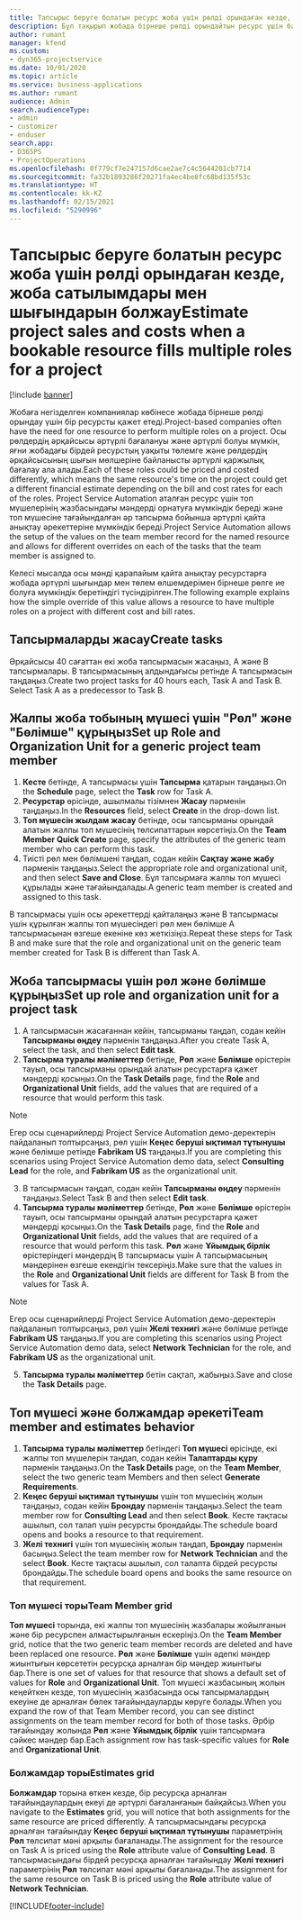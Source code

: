 ```yaml
---
title: Тапсырыс беруге болатын ресурс жоба үшін рөлді орындаған кезде, жоба сатылымдары мен шығындарын болжау
description: Бұл тақырып жобада бірнеше рөлді орындайтын ресурс үшін баға мен шығындарды қолдау үшін баға өлшемдерін пайдалану жолы туралы ақпаратты қамтиды.
author: rumant
manager: kfend
ms.custom:
- dyn365-projectservice
ms.date: 10/01/2020
ms.topic: article
ms.service: business-applications
ms.author: rumant
audience: Admin
search.audienceType:
- admin
- customizer
- enduser
search.app:
- D365PS
- ProjectOperations
ms.openlocfilehash: 0f779cf7e247157d6cae2ae7c4c5644201cb7714
ms.sourcegitcommit: fa32b1893286f20271fa4ec4be8fc68bd135f53c
ms.translationtype: HT
ms.contentlocale: kk-KZ
ms.lasthandoff: 02/15/2021
ms.locfileid: "5290996"
---
```

# <a name="estimate-project-sales-and-costs-when-a-bookable-resource-fills-multiple-roles-for-a-project"></a><span data-ttu-id="a077b-103">Тапсырыс беруге болатын ресурс жоба үшін рөлді орындаған кезде, жоба сатылымдары мен шығындарын болжау</span><span class="sxs-lookup"><span data-stu-id="a077b-103">Estimate project sales and costs when a bookable resource fills multiple roles for a project</span></span> 

[!include [banner](../includes/psa-now-project-operations.md)]

<span data-ttu-id="a077b-104">Жобаға негізделген компаниялар көбінесе жобада бірнеше рөлді орындау үшін бір ресурсты қажет етеді.</span><span class="sxs-lookup"><span data-stu-id="a077b-104">Project-based companies often have the need for one resource to perform multiple roles on a project.</span></span> <span data-ttu-id="a077b-105">Осы рөлдердің әрқайсысы әртүрлі бағалануы және әртүрлі болуы мүмкін, яғни жобадағы бірдей ресурстың уақыты төлемге және рөлдердің әрқайсысының шығын мөлшеріне байланысты әртүрлі қаржылық бағалау ала алады.</span><span class="sxs-lookup"><span data-stu-id="a077b-105">Each of these roles could be priced and costed differently, which means the same resource's time on the project could get a different financial estimate depending on the bill and cost rates for each of the roles.</span></span> <span data-ttu-id="a077b-106">Project Service Automation аталған ресурс үшін топ мүшелерінің жазбасындағы мәндерді орнатуға мүмкіндік береді және топ мүшесіне тағайындалған әр тапсырма бойынша әртүрлі қайта анықтау әрекеттеріне мүмкіндік береді.</span><span class="sxs-lookup"><span data-stu-id="a077b-106">Project Service Automation allows the setup of the values on the team member record for the named resource and allows for different overrides on each of the tasks that the team member is assigned to.</span></span>

<span data-ttu-id="a077b-107">Келесі мысалда осы мәнді қарапайым қайта анықтау ресурстарға жобада әртүрлі шығындар мен төлем өлшемдерімен бірнеше рөлге ие болуға мүмкіндік беретіндігі түсіндірілген.</span><span class="sxs-lookup"><span data-stu-id="a077b-107">The following example  explains how the simple override of this value allows a resource to have multiple roles on a project with different cost and bill rates.</span></span>

## <a name="create-tasks"></a><span data-ttu-id="a077b-108">Тапсырмаларды жасау</span><span class="sxs-lookup"><span data-stu-id="a077b-108">Create tasks</span></span>
<span data-ttu-id="a077b-109">Әрқайсысы 40 сағаттан екі жоба тапсырмасын жасаңыз, А және В тапсырмалары. В тапсырмасының алдындағысы ретінде А тапсырмасын таңдаңыз.</span><span class="sxs-lookup"><span data-stu-id="a077b-109">Create two project tasks for 40 hours each, Task A and Task B. Select Task A as a predecessor to Task B.</span></span>

## <a name="set-up-role-and-organization-unit-for-a-generic-project-team-member"></a><span data-ttu-id="a077b-110">Жалпы жоба тобының мүшесі үшін "Рөл" және "Бөлімше" құрыңыз</span><span class="sxs-lookup"><span data-stu-id="a077b-110">Set up Role and Organization Unit for a generic project team member</span></span>

1. <span data-ttu-id="a077b-111">**Кесте** бетінде, А тапсырмасы үшін **Тапсырма** қатарын таңдаңыз.</span><span class="sxs-lookup"><span data-stu-id="a077b-111">On the **Schedule** page, select the **Task** row for Task A.</span></span> 
2. <span data-ttu-id="a077b-112">**Ресурстар** өрісінде, ашылмалы тізімнен **Жасау** пәрменін таңдаңыз.</span><span class="sxs-lookup"><span data-stu-id="a077b-112">In the **Resources** field, select **Create** in the drop-down list.</span></span>
3. <span data-ttu-id="a077b-113">**Топ мүшесін жылдам жасау** бетінде, осы тапсырманы орындай алатын жалпы топ мүшесінің төлсипаттарын көрсетіңіз.</span><span class="sxs-lookup"><span data-stu-id="a077b-113">On the **Team Member Quick Create** page, specify the attributes of the generic team member who can perform this task.</span></span>
4. <span data-ttu-id="a077b-114">Тиісті рөл мен бөлімшені таңдап, содан кейін **Сақтау және жабу** пәрменін таңдаңыз.</span><span class="sxs-lookup"><span data-stu-id="a077b-114">Select the appropriate role and organizational unit, and then select **Save and Close**.</span></span> <span data-ttu-id="a077b-115">Бұл тапсырмаға жалпы топ мүшесі құрылады және тағайындалады.</span><span class="sxs-lookup"><span data-stu-id="a077b-115">A generic team member is created and assigned to this task.</span></span> 

<span data-ttu-id="a077b-116">В тапсырмасы үшін осы әрекеттерді қайталаңыз және В тапсырмасы үшін құрылған жалпы топ мүшесіндегі рөл мен бөлімше А тапсырмасынан өзгеше екеніне көз жеткізіңіз.</span><span class="sxs-lookup"><span data-stu-id="a077b-116">Repeat these steps for Task B and make sure that the role and organizational unit on the generic team member created for Task B is different than Task A.</span></span> 

## <a name="set-up-role-and-organization-unit-for-a-project-task"></a><span data-ttu-id="a077b-117">Жоба тапсырмасы үшін рөл және бөлімше құрыңыз</span><span class="sxs-lookup"><span data-stu-id="a077b-117">Set up role and organization unit for a project task</span></span>

1. <span data-ttu-id="a077b-118">А тапсырмасын жасағаннан кейін, тапсырманы таңдап, содан кейін **Тапсырманы өңдеу** пәрменін таңдаңыз.</span><span class="sxs-lookup"><span data-stu-id="a077b-118">After you create Task A, select the task, and then select **Edit task**.</span></span>
2. <span data-ttu-id="a077b-119">**Тапсырма туралы мәліметтер** бетінде, **Рөл** және **Бөлімше** өрістерін тауып, осы тапсырманы орындай алатын ресурстарға қажет мәндерді қосыңыз.</span><span class="sxs-lookup"><span data-stu-id="a077b-119">On the **Task Details** page, find the **Role** and **Organizational Unit** fields, add the values that are required of a resource that would perform this task.</span></span> 

  > [!NOTE]
  > <span data-ttu-id="a077b-120">Егер осы сценарийлерді Project Service Automation демо-деректерін пайдаланып толтырсаңыз, рөл үшін **Кеңес беруші ықтимал тұтынушы** және бөлімше ретінде **Fabrikam US** таңдаңыз.</span><span class="sxs-lookup"><span data-stu-id="a077b-120">If you are completing this scenarios using Project Service Automation demo data, select **Consulting Lead** for the role, and **Fabrikam US** as the organizational unit.</span></span>

3. <span data-ttu-id="a077b-121">В тапсырмасын таңдап, содан кейін **Тапсырманы өңдеу** пәрменін таңдаңыз.</span><span class="sxs-lookup"><span data-stu-id="a077b-121">Select Task B and then select **Edit task**.</span></span>
4. <span data-ttu-id="a077b-122">**Тапсырма туралы мәліметтер** бетінде, **Рөл** және **Бөлімше** өрістерін тауып, осы тапсырманы орындай алатын ресурстарға қажет мәндерді қосыңыз.</span><span class="sxs-lookup"><span data-stu-id="a077b-122">On the **Task Details** page, find the **Role** and **Organizational Unit** fields, add the values that are required of a resource that would perform this task.</span></span> <span data-ttu-id="a077b-123">**Рөл** және **Ұйымдық бірлік** өрістеріндегі мәндердің B тапсырмасы үшін А тапсырмасының мәндерінен өзгеше екендігін тексеріңіз.</span><span class="sxs-lookup"><span data-stu-id="a077b-123">Make sure that the values in the **Role** and **Organizational Unit** fields are different for Task B from the values for Task A.</span></span> 

  > [!NOTE]
  > <span data-ttu-id="a077b-124">Егер осы сценарийлерді Project Service Automation демо-деректерін пайдаланып толтырсаңыз, рөл үшін **Желі технигі** және бөлімше ретінде **Fabrikam US** таңдаңыз.</span><span class="sxs-lookup"><span data-stu-id="a077b-124">If you are completing this scenarios using Project Service Automation demo data, select **Network Technician** for the role, and **Fabrikam US** as the organizational unit.</span></span>

5. <span data-ttu-id="a077b-125">**Тапсырма туралы мәліметтер** бетін сақтап, жабыңыз.</span><span class="sxs-lookup"><span data-stu-id="a077b-125">Save and close the **Task Details** page.</span></span> 

## <a name="team-member-and-estimates-behavior"></a><span data-ttu-id="a077b-126">Топ мүшесі және болжамдар әрекеті</span><span class="sxs-lookup"><span data-stu-id="a077b-126">Team member and estimates behavior</span></span> 

1. <span data-ttu-id="a077b-127">**Тапсырма туралы мәліметтер** бетіндегі **Топ мүшесі** өрісінде, екі жалпы топ мүшелерін таңдап, содан кейін **Талаптарды құру** пәрменін таңдаңыз.</span><span class="sxs-lookup"><span data-stu-id="a077b-127">On the **Task Details** page, on the **Team Member**, select the two generic team Members and then select **Generate Requirements**.</span></span> 
2. <span data-ttu-id="a077b-128">**Кеңес беруші ықтимал тұтынушы** үшін топ мүшесінің жолын таңдаңыз, содан кейін **Брондау** пәрменін таңдаңыз.</span><span class="sxs-lookup"><span data-stu-id="a077b-128">Select the team member row for **Consulting Lead** and then select **Book**.</span></span> <span data-ttu-id="a077b-129">Кесте тақтасы ашылып, сол талап үшін ресурсты брондайды.</span><span class="sxs-lookup"><span data-stu-id="a077b-129">The schedule board opens and books a resource to that requirement.</span></span>
3. <span data-ttu-id="a077b-130">**Желі технигі** үшін топ мүшесінің жолын таңдап, **Брондау** пәрменін басыңыз.</span><span class="sxs-lookup"><span data-stu-id="a077b-130">Select the team member row for **Network Technician** and the select **Book**.</span></span> <span data-ttu-id="a077b-131">Кесте тақтасы ашылып, сол талапта бірдей ресурсты брондайды.</span><span class="sxs-lookup"><span data-stu-id="a077b-131">The schedule board opens and books the same resource on that requirement.</span></span>

### <a name="team-member-grid"></a><span data-ttu-id="a077b-132">Топ мүшесі торы</span><span class="sxs-lookup"><span data-stu-id="a077b-132">Team Member grid</span></span> 
<span data-ttu-id="a077b-133">**Топ мүшесі** торында, екі жалпы топ мүшесінің жазбалары жойылғанын және бір ресурспен алмастырылғанын ескеріңіз.</span><span class="sxs-lookup"><span data-stu-id="a077b-133">On the **Team Member** grid, notice that the two generic team member records are deleted and have been replaced one resource.</span></span> <span data-ttu-id="a077b-134">**Рөл** және **Бөлімше** үшін әдепкі мәндер жиынтығын көрсететін ресурсқа арналған бір мәндер жиынтығы бар.</span><span class="sxs-lookup"><span data-stu-id="a077b-134">There is one set of values for that resource that shows a default set of values for **Role** and **Organizational Unit**.</span></span>
<span data-ttu-id="a077b-135">Топ мүшесі жазбасының жолын кеңейткен кезде, топ мүшесінің жазбасында осы тапсырмалардың екеуіне де арналған бөлек тағайындауларды көруге болады.</span><span class="sxs-lookup"><span data-stu-id="a077b-135">When you expand the row of that Team Member record, you can see distinct assignments on the team member record for both of those tasks.</span></span> <span data-ttu-id="a077b-136">Әрбір тағайындау жолында **Рөл** және **Ұйымдық бірлік** үшін тапсырмаға сәйкес мәндер бар.</span><span class="sxs-lookup"><span data-stu-id="a077b-136">Each assignment row has task-specific values for **Role** and **Organizational Unit**.</span></span> 

### <a name="estimates-grid"></a><span data-ttu-id="a077b-137">Болжамдар торы</span><span class="sxs-lookup"><span data-stu-id="a077b-137">Estimates grid</span></span> 
<span data-ttu-id="a077b-138">**Болжамдар** торына өткен кезде, бір ресурсқа арналған тағайындаулардың екеуі де әртүрлі бағаланғанын байқайсыз.</span><span class="sxs-lookup"><span data-stu-id="a077b-138">When you navigate to the **Estimates** grid, you will notice that both assignments for the same resource are priced differently.</span></span>
<span data-ttu-id="a077b-139">А тапсырмасындағы ресурсқа арналған тағайындау **Кеңес беруші ықтимал тұтынушы** параметрінің **Рөл** төлсипат мәні арқылы бағаланады.</span><span class="sxs-lookup"><span data-stu-id="a077b-139">The assignment for the resource on Task A is priced using the **Role** attribute value of **Consulting Lead**.</span></span> <span data-ttu-id="a077b-140">В тапсырмасындағы бірдей ресурсқа арналған тағайындау **Желі технигі** параметрінің **Рөл** төлсипат мәні арқылы бағаланады.</span><span class="sxs-lookup"><span data-stu-id="a077b-140">The assignment for the same resource on Task B is priced using the **Role** attribute value of **Network Technician**.</span></span>



[!INCLUDE[footer-include](../includes/footer-banner.md)]
